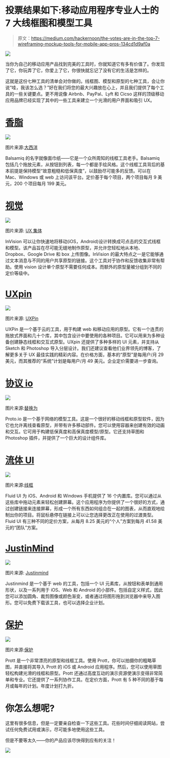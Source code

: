 # 投票结果如下:移动应用程序专业人士的 7 大线框图和模型工具

> 原文：<https://medium.com/hackernoon/the-votes-are-in-the-top-7-wireframing-mockup-tools-for-mobile-app-pros-134cd1d9af0a>

![](img/58c1d710e78070db3033eb24238a9dd3.png)

当你为自己的移动应用产品找到完美的工具时，你就知道它有多有价值了。你发现了它，你玩弄了它，你爱上了它，你很快就忘记了没有它的生活是怎样的。

这就是这份七种工具的清单会对你做的。线框图、模型和原型的七种工具，会让你说“哇，我该怎么选？”好在我们将您的最大兴趣放在心上，并且我们提供了每个工具的一些关键要点。更不用说像 Airbnb、PayPal、Lyft 和 Cicso 这样的顶级移动应用品牌已经实现了其中的一些工具来建立一个光滑的用户界面和吸引 UX。

# [香脂](https://balsamiq.com/)

![](img/2eaaedc8d2324df88e0780d3f81a522c.png)

图片来源:[大西洋](https://www.atlassian.com/blog/archives/marketplace-monday-balsamiq-mockups)

Balsamiq 的名字就像面巾纸——它是一个众所周知的线框工具老手。Balsamiq 包括几个拖放元素，从按钮到列表，每一个都是手绘风格。这个线框工具背后的基本前提是保持模型“故意粗糙和低保真度”，以鼓励尽可能多的反馈。可以在 Mac、Windows 或 web 上访问该平台。定价基于每个项目，两个项目每月 9 美元，200 个项目每月 199 美元。

# [视觉](https://www.invisionapp.com/#tour)

![](img/283c5f0b43b4a75642632a782890fd79.png)

图片来源: [UX 集体](https://uxdesign.cc/invision-studio-is-out-but-are-designers-migrating-to-a-new-tool-again-102949210aeb)

InVision 可以让你快速地将移动(iOS，Android)设计转换成可点击的交互式线框和模型。该产品旨在尽可能无缝地制作原型，并允许您轻松地从本地、Dropbox、Google Drive 和 box 上传图像。InVision 的最大特点之一是它能够通过文本消息与不同的用户共享原型的链接。这个工具对于协作和反馈收集非常有帮助。使用 vision 设计单个原型不需要任何成本。而额外的原型量被分组到不同的定价等级中。

# [UXpin](https://www.uxpin.com/)

![](img/4e1a3a985f94155466901eb6a3e65649.png)

图片来源: [UXPin](https://www.uxpin.com/design-systems)

UXPin 是一个基于云的工具，用于构建 web 和移动应用的原型。它有一个连贯的拖放式界面和几十个库，其中包含设计中要使用的各种项目。它可以用来为多种设备创建静态线框和交互式原型。UXpin 还提供了多种多样的 UI 元素，并支持从 Sketch 和 Photoshop 导入分层设计。我们还建议查看他们业界领先的博客，了解更多关于 UX 最佳实践的精彩内容。在价格方面，基本的“原型”是每用户/月 29 美元，而其推荐的“系统”计划是每用户/月 49 美元。企业定价需要进一步查询。

# [协议 io](https://proto.io/)

![](img/c37e1a67842ade2a43dcff039518c626.png)

图片来源:[替换为](https://alternativeto.net/software/proto-io/)

Proto.io 是一个基于网络的模型工具。这是一个很好的移动线框和原型软件，因为它也允许离线查看原型，并带有许多移动部件。您可以使用容器来创建有效的动画和交互。它可用于构建低保真度和高保真度模型/原型。它还支持草图和 Photoshop 插件，并提供了一个巨大的设计组件库。

# [流体 UI](https://www.fluidui.com/)

![](img/3c7a14d99e872bfe3eac52fa799db2e6.png)

图片来源:[线框](https://wireframes.linowski.ca/2012/08/fluid-ui-mobile-app-prototyping/)

Fluid UI 为 iOS、Android 和 Windows 手机提供了 16 个内置库。您可以通过从这些库中拖动元素来轻松创建屏幕。这个应用程序为你提供了一个很好的方式，通过创建链接来连接屏幕，形成一个所有东西如何组合在一起的图表，从而直观地绘制出你的项目。将鼠标悬停在链接上可以让您选择更改正在使用的过渡类型。Fluid UI 有三种不同的定价方案，从每月 8.25 美元的“个人”方案到每月 41.58 美元的“团队”方案。

# [JustinMind](https://www.justinmind.com/)

![](img/866092be3d1793882d417041500cb207.png)

图片来源: [Justinmind](https://www.justinmind.com/overview)

Justinmind 是一个基于 web 的工具，包括一个 UI 元素库，从按钮和表单到通用形状，以及一系列用于 iOS、Web 和 Android 的小部件。包括自定义样式，因此您可以添加圆角、裁剪图像或颜色渐变，或者通过将图形拖到浏览器中来导入图形。您可以免费下载该工具，也可以选择企业计划。

# [保护](https://prottapp.com/)

![](img/299a3004d72fe0359edbfad979a987f5.png)

图片来源:[保护](https://prottapp.com/features/)

Prott 是一个非常漂亮的原型和线框工具。使用 Prott，你可以拍摄你的粗略草图，并直接将其导入 Prott 的 iOS 或 Android 应用程序。然后，您可以使用草图轻松构建光滑的线框和原型。Prott 还通过高度互动的演示资源使演示变得非常简单和专业。它还提供了一系列协作工具。在定价方面，Prott 有 5 种不同的基于每月或每年的计划。年度计划打九折。

# 你怎么想呢?

这里有很多信息，但是一定要亲自检查一下这些工具。花些时间仔细阅读网站，尝试任何免费试用或演示，尽可能多地使用这些工具。

但是不要等太久——你的产品应该尽快得到应有的关注！

[![](img/7659f1c8967fa89c0cece6232321d87a.png)](https://www.appsee.com/ebooks/the-complete-handbook-for-touch-heatmap-analytics?cpnid=701b0000000Wd7c&utm_source=medium&utm_medium=banner&utm_campaign=top_7_wireframing_mockup_tools&utm_content=touch_heatmaps_ebook_download)